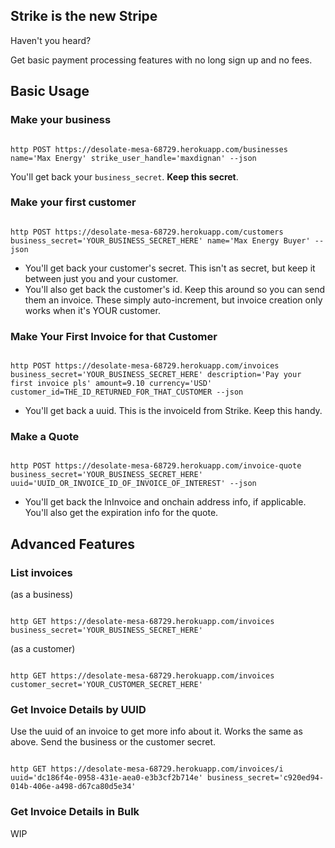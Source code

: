 ## Strike is the new Stripe

Haven't you heard?

Get basic payment processing features with no long sign up and no fees.

## Basic Usage

### Make your business
<code>
http POST https://desolate-mesa-68729.herokuapp.com/businesses name='Max Energy' strike_user_handle='maxdignan' --json
</code>

You'll get back your `business_secret`. **Keep this secret**.

### Make your first customer
<code>
http POST https://desolate-mesa-68729.herokuapp.com/customers business_secret='YOUR_BUSINESS_SECRET_HERE' name='Max Energy Buyer' --json
</code>

 - You'll get back your customer's secret. This isn't as secret, but keep it between just you and your customer.
 - You'll also get back the customer's id. Keep this around so you can send them an invoice. These simply auto-increment, but invoice creation only works when it's YOUR customer.

### Make Your First Invoice for that Customer
<code>
http POST https://desolate-mesa-68729.herokuapp.com/invoices business_secret='YOUR_BUSINESS_SECRET_HERE' description='Pay your first invoice pls' amount=9.10 currency='USD' customer_id=THE_ID_RETURNED_FOR_THAT_CUSTOMER --json
</code>

 - You'll get back a uuid. This is the invoiceId from Strike. Keep this handy.

### Make a Quote
<code>
http POST https://desolate-mesa-68729.herokuapp.com/invoice-quote business_secret='YOUR_BUSINESS_SECRET_HERE' uuid='UUID_OR_INVOICE_ID_OF_INVOICE_OF_INTEREST' --json
</code>

 - You'll get back the lnInvoice and onchain address info, if applicable. You'll also get the expiration info for the quote.
 

## Advanced Features

### List invoices
(as a business)

<code>
http GET https://desolate-mesa-68729.herokuapp.com/invoices business_secret='YOUR_BUSINESS_SECRET_HERE'
</code>

(as a customer)

<code>
http GET https://desolate-mesa-68729.herokuapp.com/invoices customer_secret='YOUR_CUSTOMER_SECRET_HERE'
</code>

### Get Invoice Details by UUID
Use the uuid of an invoice to get more info about it. Works the same as above. Send the business or the customer secret.

<code>
http GET https://desolate-mesa-68729.herokuapp.com/invoices/i uuid='dc186f4e-0958-431e-aea0-e3b3cf2b714e' business_secret='c920ed94-014b-406e-a498-d67ca80d5e34'
</code>

### Get Invoice Details in Bulk
WIP
